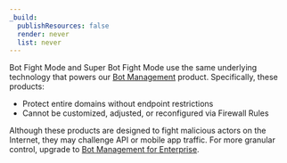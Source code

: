 ```yaml
---
_build:
  publishResources: false
  render: never
  list: never
---
```


Bot Fight Mode and Super Bot Fight Mode use the same underlying technology that powers our [Bot Management](https://www.cloudflare.com/products/bot-management/) product. Specifically, these products:

*   Protect entire domains without endpoint restrictions
*   Cannot be customized, adjusted, or reconfigured via Firewall Rules

Although these products are designed to fight malicious actors on the Internet, they may challenge API or mobile app traffic. For more granular control, upgrade to [Bot Management for Enterprise](/bots/plans/bm-subscription/).
